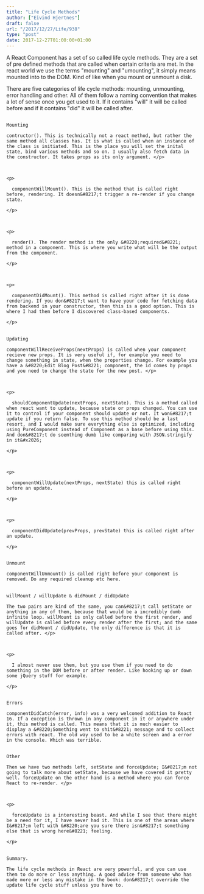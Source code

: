 ```yaml
---
title: "Life Cycle Methods"
author: ["Eivind Hjertnes"]
draft: false
url: "/2017/12/27/Life/938"
type: "post"
date: 2017-12-27T01:00:00+01:00
---
```


A React Component has a set of so called life cycle methods. They are a
set of pre defined methods that are called when certain criteria are
met. In the react world we use the terms "mounting" and "umounting", it
simply means mounted into to the DOM. Kind of like when you mount or
unmount a disk.

There are five categories of life cycle methods: mounting, unmounting,
error handling and other. All of them follow a naming convention that
makes a lot of sense once you get used to it. If it contains "will" it
will be called before and if it contains "did" it will be called after.

<a id="orgd303429"></a>

<div class="HTML">
  <div></div>

<h2 id="orgdbd8991">

</div>

```text
Mounting
```

<div class="HTML">
  <div></div>

</h2>

</div>

<a id="orgc9af56d"></a>

```text
contructor(). This is technically not a react method, but rather the same method all classes has. It is what is called when an instance of the class is initiated. This is the place you will set the inital state, bind various methods and so on. I usually also fetch data in the constructor. It takes props as its only argument. </p>



<p>

  componentWillMount(). This is the method that is called right before, rendering. It doesn&#8217;t trigger a re-render if you change state.

</p>



<p>

  render(). The render method is the only &#8220;required&#8221; method in a component. This is where you write what will be the output from the component.

</p>



<p>

  componentDidMount(). This method is called right after it is done rendering. If you don&#8217;t want to have your code for fetching data from backend in your constructor, then this is a good option. This is where I had them before I discovered class-based components.

</p>
```

<a id="org9e52647"></a>

<div class="HTML">
  <div></div>

<h2 id="orga83e6e6">

</div>

```text
Updating
```

<div class="HTML">
  <div></div>

</h2>

</div>

<a id="org14d99d7"></a>

```text
componentWillReceiveProps(nextProps) is called when your component recieve new props. It is very useful if, for example you need to change something in state, when the properties change. For example you have a &#8220;Edit Blog Post&#8221; component, the id comes by props and you need to change the state for the new post. </p>



<p>

  shouldComponentUpdate(nextProps, nextState). This is a method called when react want to update, because state or props changed. You can use it to control if your component should update or not. It won&#8217;t update if you return false. To use this method should be a last resort, and I would make sure everything else is optimized, including using PureComponent instead of Component as a base before using this. And don&#8217;t do soemthing dumb like comparing with JSON.stringify in it&#x2026;

</p>



<p>

  componentWillUpdate(nextProps, nextState) this is called right before an update.

</p>



<p>

  componentDidUpdate(prevProps, prevState) this is called right after an update.

</p>
```

<a id="org071d8ad"></a>

<div class="HTML">
  <div></div>

<h2 id="org0adcdb5">

</div>

```text
Unmount
```

<div class="HTML">
  <div></div>

</h2>

</div>

<a id="org4bf9817"></a>

```text
componentWillUnmount() is called right before your component is removed. Do any required cleanup etc here.
```

<a id="org3a1f788"></a>

<div class="HTML">
  <div></div>

<h2 id="orgf0be573">

</div>

```text
willMount / willUpdate & didMount / didUpdate
```

<div class="HTML">
  <div></div>

</h2>

</div>

<a id="orgb538c01"></a>

```text
The two pairs are kind of the same, you can&#8217;t call setState or anything in any of them, because that would be a incredibly dumb infinite loop. willMount is only called before the first render, and willUpdate is called before every render after the first; and the same goes for didMount / didUpdate, the only difference is that it is called after. </p>



<p>

  I almost never use them, but you use them if you need to do something in the DOM before or after render. Like hooking up or down some jQuery stuff for example.

</p>
```

<a id="orgf067558"></a>

<div class="HTML">
  <div></div>

<h2 id="org7640367">

</div>

```text
Errors
```

<div class="HTML">
  <div></div>

</h2>

</div>

<a id="org3bdeb2e"></a>

```text
componentDidCatch(error, info) was a very welcomed addition to React 16. If a exception is thrown in any component in it or anywhere under it, this method is called. This means that it is much easier to display a &#8220;Something went to shit&#8221; message and to collect errors with react. The old way used to be a white screen and a error in the console. Which was terrible.
```

<a id="org3c3d488"></a>

<div class="HTML">
  <div></div>

<h2 id="org861a500">

</div>

```text
Other
```

<div class="HTML">
  <div></div>

</h2>

</div>

<a id="org73cc8aa"></a>

```text
Then we have two methods left, setState and forceUpdate; I&#8217;m not going to talk more about setState, because we have covered it pretty well. forceUpdate on the other hand is a method where you can force React to re-render. </p>



<p>

  forceUpdate is a interesting beast. And while I see that there might be a need for it, I have never had it. This is one of the areas where I&#8217;m left with &#8220;are you sure there isn&#8217;t something else that is wrong here&#8221; feeling.

</p>
```

<a id="orgc8d2d2a"></a>

<div class="HTML">
  <div></div>

<h2 id="org0052ce6">

</div>

```text
Summary.
```

<div class="HTML">
  <div></div>

</h2>

</div>

<a id="orga89ccdc"></a>

```text
The life cycle methods in React are very powerful, and you can use them to do more or less anything. A good advice from someone who has made more or less any mistake in the book: don&#8217;t override the update life cycle stuff unless you have to.
```
